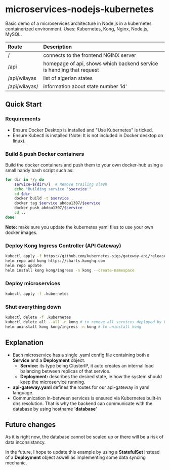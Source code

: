 # microservices-nodejs-kubernetes

Basic demo of a microservices architecture in Node.js in a kubernetes containerized environment. Uses: Kubernetes, Kong, Nginx, Node.js, MySQL.

| Route              |      Description      |
|:-------------------|:----------------------|
| /                  | connects to the frontend NGINX server |
| /api               | homepage of api, shows which backend service is handling that request |
| /api/wilayas       | list of algerian states |
| /api/wilayas/<id>  | information about state number 'id' |

## Quick Start

### Requirements

- Ensure Docker Desktop is installed and "Use Kubernetes" is ticked.
- Ensure Kubectl is installed (Note: It is not included in Docker desktop on linux).

### Build & push Docker containers

Build the docker containers and push them to your own docker-hub using a small handy bash script such as:

```bash
for dir in */; do
    service=${dir%/}  # Remove trailing slash
    echo "Building service '$service'"
    cd $dir
    docker build -t $service .
    docker tag $service abdou1307/$service
    docker push abdou1307/$service
    cd ..
done
```

**Note:** make sure you update the kubernetes yaml files to use your own docker images.

### Deploy Kong Ingress Controller (API Gateway)

```bash
kubectl apply -f https://github.com/kubernetes-sigs/gateway-api/releases/download/v1.0.0/standard-install.yaml
helm repo add kong https://charts.konghq.com
helm repo update
helm install kong kong/ingress -n kong --create-namespace
```

### Deploy microservices

```bash
kubectl apply -f .kubernetes
```

### Shut everything down

```bash
kubectl delete -f .kubernetes
kubectl delete all --all -n kong # to remove all services deployed by kong
helm uninstall kong kong/ingress -n kong # to uninstall kong
```

## Explanation

- Each microservice has a single .yaml config file containing both a **Service** and a **Deployment** object.
  - **Service:** its type being ClusterIP, it auto creates an internal load balancing between replicas of that service.
  - **Deployment:** describes the desired state, ie.how the system should keep the microservice running.
- **api-gateway.yaml** defines the routes for our api-gateway in yaml language.
- Communication in-between services is ensured via Kubernetes built-in dns resolution. That is why the backend can communicate with the database by using hostname '**database**'

## Future changes

As it is right now, the database cannot be scaled up or there will be a risk of data inconsistancy.

In the future, I hope to update this example by using a **StatefulSet** instead of a **Deployment** object aswell as implementing some data syncing mechanic.
